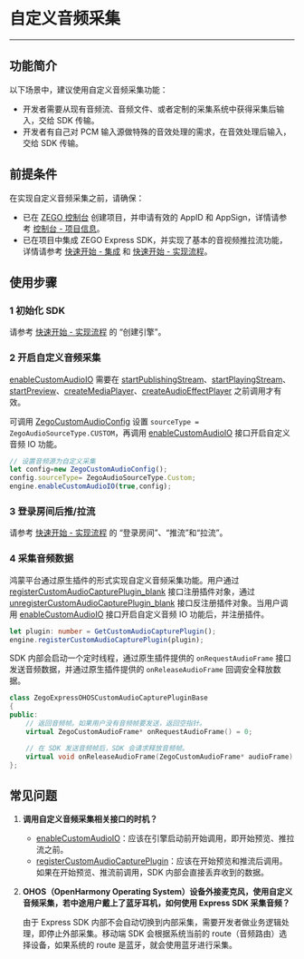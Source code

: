 # 自定义音频采集
- - -

## 功能简介

以下场景中，建议使用自定义音频采集功能：

- 开发者需要从现有音频流、音频文件、或者定制的采集系统中获得采集后输入，交给 SDK 传输。
- 开发者有自己对 PCM 输入源做特殊的音效处理的需求，在音效处理后输入，交给 SDK 传输。


## 前提条件

在实现自定义音频采集之前，请确保：

- 已在 [ZEGO 控制台](https://console.zego.im) 创建项目，并申请有效的 AppID 和 AppSign，详情请参考 [控制台 - 项目信息](/console/project-info)。
- 已在项目中集成 ZEGO Express SDK，并实现了基本的音视频推拉流功能，详情请参考 [快速开始 - 集成](https://doc-zh.zego.im/article/19523) 和 [快速开始 - 实现流程](https://doc-zh.zego.im/article/19524)。



## 使用步骤

### 1 初始化 SDK

请参考 [快速开始 - 实现流程](https://doc-zh.zego.im/article/19524#CreateEngine) 的 “创建引擎”。

### 2 开启自定义音频采集

<Warning title="注意">


[enableCustomAudioIO](https://doc-zh.zego.im/unique-api/express-video-sdk/zh/ets_ohos/classes/_zegoexpressengine_.zegoexpressengine.html#enablecustomaudioio) 需要在 [startPublishingStream](https://doc-zh.zego.im/unique-api/express-video-sdk/zh/ets_ohos/classes/_zegoexpressengine_.zegoexpressengine.html#startpublishingstream)、[startPlayingStream](https://doc-zh.zego.im/unique-api/express-video-sdk/zh/ets_ohos/classes/_zegoexpressengine_.zegoexpressengine.html#startplayingstream)、[startPreview](https://doc-zh.zego.im/unique-api/express-video-sdk/zh/ets_ohos/classes/_zegoexpressengine_.zegoexpressengine.html#startpreview)、[createMediaPlayer](https://doc-zh.zego.im/unique-api/express-video-sdk/zh/ets_ohos/classes/_zegoexpressengine_.zegoexpressengine.html#createmediaplayer)、[createAudioEffectPlayer](https://doc-zh.zego.im/unique-api/express-video-sdk/zh/ets_ohos/classes/_zegoexpressengine_.zegoexpressengine.html#createaudioeffectplayer) 之前调用才有效。

</Warning>



可调用 [ZegoCustomAudioConfig](https://doc-zh.zego.im/unique-api/express-video-sdk/zh/ets_ohos/classes/_zegoexpressdefines_.zegocustomaudioconfig.html) 设置 `sourceType = ZegoAudioSourceType.CUSTOM`，再调用 [enableCustomAudioIO](https://doc-zh.zego.im/unique-api/express-video-sdk/zh/ets_ohos/classes/_zegoexpressengine_.zegoexpressengine.html#enablecustomaudioio) 接口开启自定义音频 IO 功能。

```ts
// 设置音频源为自定义采集
let config=new ZegoCustomAudioConfig();
config.sourceType= ZegoAudioSourceType.Custom;
engine.enableCustomAudioIO(true,config);
```

### 3 登录房间后推/拉流

请参考 [快速开始 - 实现流程](https://doc-zh.zego.im/article/19524#createroom) 的 “登录房间”、“推流”和“拉流”。

### 4 采集音频数据

鸿蒙平台通过原生插件的形式实现自定义音频采集功能。用户通过 [registerCustomAudioCapturePlugin\_blank](https://doc-zh.zego.im/unique-api/express-video-sdk/zh/ets_ohos/classes/_zegoexpressengine_.zegoexpressengine.html#registercustomaudiocaptureplugin) 接口注册插件对象，通过 [unregisterCustomAudioCapturePlugin\_blank](https://doc-zh.zego.im/unique-api/express-video-sdk/zh/ets_ohos/classes/_zegoexpressengine_.zegoexpressengine.html#unregistercustomaudiocaptureplugin) 接口反注册插件对象。当用户调用 [enableCustomAudioIO](https://doc-zh.zego.im/unique-api/express-video-sdk/zh/ets_ohos/classes/_zegoexpressengine_.zegoexpressengine.html#enablecustomaudioio) 接口开启自定义音频 IO 功能后，并注册插件。

```ts
let plugin: number = GetCustomAudioCapturePlugin();
engine.registerCustomAudioCapturePlugin(plugin);
```
SDK 内部会启动一个定时线程，通过原生插件提供的 `onRequestAudioFrame` 接口发送音频数据，并通过原生插件提供的 `onReleaseAudioFrame` 回调安全释放数据。

```cpp
class ZegoExpressOHOSCustomAudioCapturePluginBase
{
public:
    // 返回音频帧。如果用户没有音频帧要发送，返回空指针。
    virtual ZegoCustomAudioFrame* onRequestAudioFrame() = 0;

    // 在 SDK 发送音频帧后，SDK 会请求释放音频帧。
    virtual void onReleaseAudioFrame(ZegoCustomAudioFrame* audioFrame) = 0;
};
```

## 常见问题

1. **调用自定义音频采集相关接口的时机？**

    - [enableCustomAudioIO](https://doc-zh.zego.im/unique-api/express-video-sdk/zh/ets_ohos/classes/_zegoexpressengine_.zegoexpressengine.html#enablecustomaudioio)：应该在引擎启动前开始调用，即开始预览、推拉流之前。
    - [registerCustomAudioCapturePlugin](https://doc-zh.zego.im/unique-api/express-video-sdk/zh/ets_ohos/classes/_zegoexpressengine_.zegoexpressengine.html#registercustomaudiocaptureplugin)：应该在开始预览和推流后调用。如果在开始预览、推流前调用，SDK 内部会直接丢弃收到的数据。

2. **OHOS（OpenHarmony Operating System）设备外接麦克风，使用自定义音频采集，若中途用户戴上了蓝牙耳机，如何使用 Express SDK 采集音频？**

    由于 Express SDK 内部不会自动切换到内部采集，需要开发者做业务逻辑处理，即停止外部采集。移动端 SDK 会根据系统当前的 route（音频路由）选择设备，如果系统的 route 是蓝牙，就会使用蓝牙进行采集。

<Content />


